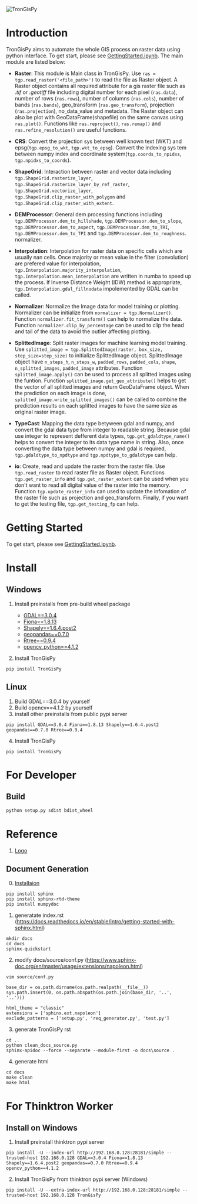 ![TronGisPy](https://raw.githubusercontent.com/thinktron/TronGisPy/master/static/trongispy.02-01.png)

# Introduction
TronGisPy aims to automate the whole GIS process on raster data using python interface. To get start, please see [GettingStarted.ipynb](https://github.com/thinktron/TronGisPy/blob/master/GettingStarted.ipynb). The main module are listed below:

- **Raster**: This module is Main class in TronGisPy. Use `ras = tgp.read_raster('<file_path>')` to read the file as Raster object. A Raster object contains all required attribute for a gis raster file such as *.tif* or *.geotiff* file including digital number for each pixel (`ras.data`), number of rows (`ras.rows`), number of columns (`ras.cols`), number of bands (`ras.bands`), geo_transform (`ras.geo_transform`), projection (`ras.projection`), no_data_value and metadata. The Raster object can also be plot with GeoDataFrame(shapefile) on the same canvas using `ras.plot()`. Functions like `ras.reproject()`, `ras.remap()` and `ras.refine_resolution()` are useful functions.

- **CRS**: Convert the projection sys between well known text (WKT) and epsg(`tgp.epsg_to_wkt`, `tgp.wkt_to_epsg`). Convert the indexing sys tem between numpy index and coordinate system(`tgp.coords_to_npidxs`, `tgp.npidxs_to_coords`).

- **ShapeGrid**: Interaction between raster and vector data including `tgp.ShapeGrid.rasterize_layer`, `tgp.ShapeGrid.rasterize_layer_by_ref_raster`, `tgp.ShapeGrid.vectorize_layer`, `tgp.ShapeGrid.clip_raster_with_polygon` and `tgp.ShapeGrid.clip_raster_with_extent`.

- **DEMProcessor**: General dem processing functions including `tgp.DEMProcessor.dem_to_hillshade`, `tgp.DEMProcessor.dem_to_slope`, `tgp.DEMProcessor.dem_to_aspect`, `tgp.DEMProcessor.dem_to_TRI`, `tgp.DEMProcessor.dem_to_TPI` and `tgp.DEMProcessor.dem_to_roughness`.
normalizer.
- **Interpolation**: Interpolation for raster data on specific cells which are usually nan cells. Once majority or mean value in the filter (convolution) are prefered value for interpolation, `tgp.Interpolation.majority_interpolation`, `tgp.Interpolation.mean_interpolation` are written in numba to speed up the process. If Inverse Distance Weight (IDW) method is appropriate, `tgp.Interpolation.gdal_fillnodata` impolemented by GDAL can be called.

- **Normalizer**: Normalize the Image data for model training or plotting. Normalizer can be initialize from `normalizer = tgp.Normalizer()`. Function `normalizer.fit_transform()` can help to normalize the data. Function `normalizer.clip_by_percentage` can be used to clip the head and tail of the data to avoid the outlier affecting plotting.

- **SplittedImage**: Split raster images for machine learning model training. Use `splitted_image = tgp.SplittedImage(raster, box_size, step_size=step_size)` to initialize SplittedImage object. SplittedImage object have `n_steps_h`, `n_steps_w`, `padded_rows`, `padded_cols`, `shape`, `n_splitted_images`, `padded_image` attributes. Function `splitted_image.apply()` can be used to process all splitted images using the funtion. Function `splitted_image.get_geo_attribute()` helps to get the vector of all splitted images and return GeoDataFrame object. When the prediction on each image is done, `splitted_image.write_splitted_images()` can be called to combine the prediction results on each splitted images to have the same size as original raster image.

- **TypeCast**: Mapping the data type betyween gdal and numpy, and convert the gdal data type from integer to readable string. Because gdal use integer to represent defferent data types, `tgp.get_gdaldtype_name()` helps to convert the integer to its data type name in string. Also, once converting the data type between numpy and gdal is required, `tgp.gdaldtype_to_npdtype` and `tgp.npdtype_to_gdaldtype` can help.

- **io**: Create, read and update the raster from the raster file. Use `tgp.read_raster` to read raster file as Raster object. Functions `tgp.get_raster_info` and `tgp.get_raster_extent` can be used when you don't want to read all digital value of the raster into the memory. Function `tgp.update_raster_info` can used to update the infomation of the raster file such as projection and geo_transform. Finally, if you want to get the testing file, `tgp.get_testing_fp` can help.

<!-- 6. AeroTriangulation: Do the aero-triangulation calculation.
10. GisIO: Some file-based gis functions. -->

# Getting Started
To get start, please see [GettingStarted.ipynb](https://github.com/thinktron/TronGisPy/blob/master/GettingStarted.ipynb).

# Install
## Windows
1. Install preinstalls from pre-build wheel package
    - [GDAL==3.0.4](https://www.lfd.uci.edu/~gohlke/pythonlibs/#gdal)
    - [Fiona==1.8.13](https://www.lfd.uci.edu/~gohlke/pythonlibs/#fiona)
    - [Shapely==1.6.4.post2](https://www.lfd.uci.edu/~gohlke/pythonlibs/#shapely)
    - [geopandas==0.7.0](https://www.lfd.uci.edu/~gohlke/pythonlibs/#geopandas)
    - [Rtree==0.9.4](https://www.lfd.uci.edu/~gohlke/pythonlibs/#rtree)
    - [opencv_python==4.1.2](https://www.lfd.uci.edu/~gohlke/pythonlibs/#opencv)

2. Install TronGisPy
```
pip install TronGisPy
```

## Linux
1. Build GDAL==3.0.4 by yourself
2. Build opencv==4.1.2 by yourself
3. install other preinstalls from public pypi server
```
pip install GDAL==3.0.4 Fiona==1.8.13 Shapely==1.6.4.post2 geopandas==0.7.0 Rtree==0.9.4
```
4. Install TronGisPy
```
pip install TronGisPy
```
<!-- 
## Taiwan DataCube
1. uninstall gdal
```
pip uninstall gdal
```

2. install requirements for gdal
```
sudo apt-get install python3-dev build-essential libssl-dev libffi-dev libxml2-dev libxslt1-dev zlib1g-dev
```


3. add gdal path
```
echo "export CPLUS_INCLUDE_PATH=/usr/include/gdal" >> ~/.profile
echo "export C_INCLUDE_PATH=/usr/include/gdal" >> ~/.profile
source ~/.profile
```

4. install gdal
```
pip install GDAL==3.0.4
``` -->

# For Developer
## Build
```bash
python setup.py sdist bdist_wheel
```

# Reference
1. [Logo](https://github.com/thinktron/TronGisPy/blob/master/static/trongispy.01-01.png)

## Document Generation
0. [Installaion](https://sphinx-rtd-tutorial.readthedocs.io/en/latest/install.html)
```
pip install sphinx
pip install sphinx-rtd-theme
pip install numpydoc
```

1. generatate index.rst (https://docs.readthedocs.io/en/stable/intro/getting-started-with-sphinx.html)
```
mkdir docs
cd docs
sphinx-quickstart
```

2. modify docs/source/conf.py (https://www.sphinx-doc.org/en/master/usage/extensions/napoleon.html)
```
vim source/conf.py
```
```
base_dir = os.path.dirname(os.path.realpath(__file__))
sys.path.insert(0, os.path.abspath(os.path.join(base_dir, '..', '..')))

html_theme = "classic"
extensions = ['sphinx.ext.napoleon']
exclude_patterns = ['setup.py', 'req_generator.py', 'test.py']
```

3. generate TronGisPy rst
```
cd ..
python clean_docs_source.py
sphinx-apidoc --force --separate --module-first -o docs\source .
```

4. generate html
```
cd docs
make clean
make html
```

# For Thinktron Worker
## Install on Windows
1. Install preinstall thinktron pypi server
```
pip install -U --index-url http://192.168.0.128:28181/simple --trusted-host 192.168.0.128 GDAL==3.0.4 Fiona==1.8.13 Shapely==1.6.4.post2 geopandas==0.7.0 Rtree==0.9.4 opencv_python==4.1.2
```

2. Install TronGisPy from thinktron pypi server (Windows)
```
pip install -U --extra-index-url http://192.168.0.128:28181/simple --trusted-host 192.168.0.128 TronGisPy
```
